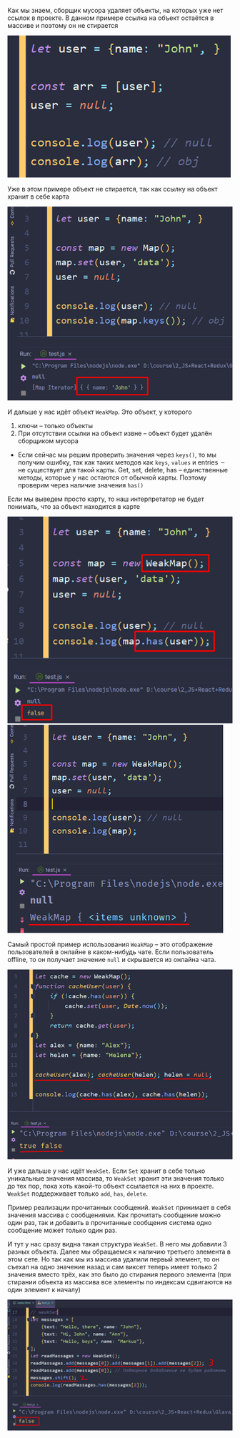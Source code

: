 
Как мы знаем, сборщик мусора удаляет объекты, на которых уже нет ссылок в проекте. В данном примере ссылка на объект остаётся в массиве и поэтому он не стирается

![](_png/Pasted%20image%2020220909165050.png)

Уже в этом примере объект не стирается, так как ссылку на объект хранит в себе карта

![](_png/Pasted%20image%2020220909165057.png)

И дальше у нас идёт объект `WeakMap`. Это объект, у которого

1) ключи – только объекты
2) При отсутствии ссылки на объект извне – объект будет удалён сборщиком мусора
- Если сейчас мы решим проверить значения через `keys()`, то мы получим ошибку, так как таких методов как `keys`, `values` и entries` `– не существует для такой карты. Get, set, delete, has – единственные методы, которые у нас остаются от обычной карты. Поэтому проверим через наличие значения `has()`

Если мы выведем просто карту, то наш интерпретатор не будет понимать, что за объект находится в карте

![](_png/Pasted%20image%2020220909165105.png)
![](_png/Pasted%20image%2020220909165112.png)

Самый простой пример использования `WeakMap` – это отображение пользователей в онлайне в каком-нибудь чате. Если пользователь offline, то он получает значение `null` и скрывается из онлайна чата.

![](_png/Pasted%20image%2020220909165121.png)

И уже дальше у нас идёт `WeakSet`. Если `Set` хранит в себе только уникальные значения массива, то `WeakSet` хранит эти значения только до тех пор, пока хоть какой-то объект ссылается на них в проекте. `WeakSet` поддерживает только `add`, `has`, `delete`.

Пример реализации прочитанных сообщений. `WeakSet` принимает в себя значения массива с сообщениями. Как прочитать сообщение можно один раз, так и добавить в прочитанные сообщения система одно сообщение может только один раз.

И тут у нас сразу видна такая структура `WeakSet`. В него мы добавили 3 разных объекта. Далее мы обращаемся к наличию третьего элемента в этом сете. Но так как мы из массива удалили первый элемент, то он съехал на одно значение назад и сам виксет теперь имеет только 2 значения вместо трёх, как это было до стирания первого элемента (при стирании объекта из массива все элементы по индексам сдвигаются на один элемент к началу)

![](_png/Pasted%20image%2020220909165145.png)